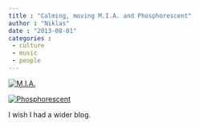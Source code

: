 ```yaml
---
title : "Calming, moving M.I.A. and Phosphorescent"
author : "Niklas"
date : "2013-08-01"
categories : 
 - culture
 - music
 - people
---
```


[![M.I.A.](https://niklasblog.com/wp-content/2013-08-01_mia.gif)](https://niklasblog.com/wp-content/2013-08-01_mia.gif)

[![Phosphorescent](https://niklasblog.com/wp-content/2013-08-01_phosphorescent.gif)](https://niklasblog.com/wp-content/2013-08-01_phosphorescent.gif)

I wish I had a wider blog.
